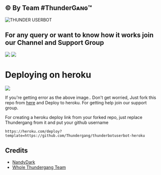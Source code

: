 
## © By Team #ThunderGᴀɴɢ™
<img src="https://telegra.ph/file/d8debedf797a5c00a7844.png" alt="THUNDER USERBOT">

## For any query or want to know how it works join our Channel and Support Group 

<a href="https://t.me/thunderuserbot"><img src="https://img.shields.io/badge/Join-Telegram%20Channel-red.svg?logo=Telegram"></a>
<a href="https://t.me/thunderuserbotchat"><img src="https://img.shields.io/badge/Join-Telegram%20Group-blue.svg?logo=telegram"></a>


# Deploying on heroku
<img src="https://telegra.ph/file/f9f72d6a0ed19fac35323.jpg">

If you're getting error as the above image.. Don't get worried, Just fork this repo from [here](https://github.com/Thundergang/thunderuserbot-heroku/fork) and Deploy to heroku. For getting help join our support group.

For creating a heroku deploy link from your forked repo, just replace Thundergang from it and put your github username
```
https://heroku.com/deploy?template=https://github.com/Thundergang/thunderbotuserbot-heroku
```



## Credits
  - [NandyDark](https://github.com/nandydark)
  - [Whole Thundergang Team](https://github.com/Thundergang)

